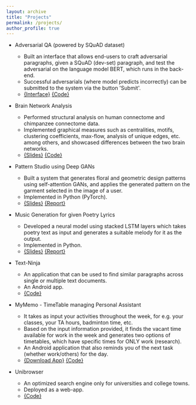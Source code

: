 ```yaml
---
layout: archive
title: "Projects"
permalink: /projects/
author_profile: true
---
```


* Adversarial QA (powered by SQuAD dataset)
  * Built an interface that allows end-users to craft adversarial paragraphs, given a SQuAD (dev-set) paragraph, and test the adversarial on the language model BERT, which runs in the back-end.
  * Successful adversarials (where model predicts incorrectly) can be submitted to the system via the button 'Submit'.
  * [{Interface}](http://165.227.25.235/0)  [{Code}](https://github.com/PrachiRahurkar/interface2.0)

* Brain Network Analysis
  * Performed structural analysis on human connectome and chimpanzee connectome data.
  * Implemented graphical measures such as centralities, motifs, clustering coefficients, max-flow, analysis of unique edges, etc. among others, and showcased differences between the two brain networks.
  * [{Slides}](https://docs.google.com/presentation/d/1CutcrbBQMXkr6yiEkA9jMoNvHNQbFcvQ8LKdg0V3XJU/edit?usp=sharing)  [{Code}](https://github.com/PrachiRahurkar/connectome_analysis)

* Pattern Studio using Deep GANs
  * Built a system that generates floral and geometric design patterns using self-attention GANs, and applies the generated pattern on the garment selected in the image of a user.
  * Implemented in Python (PyTorch).
  * [{Slides}](https://docs.google.com/presentation/d/1xRVgcXDg7YeGgknBG6buW6r_LybrGCiZNQjj4Elb2Aw/edit?usp=sharing)  [{Report}](../files/Generating_Design_Patterns.pdf)

* Music Generation for given Poetry Lyrics
  * Developed a neural model using stacked LSTM layers which takes poetry text as input and generates a suitable melody for it as the output.
  * Implemented in Python.
  * [{Slides}](https://docs.google.com/presentation/d/11SpXwSTZE7k_1KifqIraZRzbKDNyr07HvlKOQVzPQaw/edit?usp=sharing)  [{Report}](../files/GeneratingMelodyForLyrics.pdf)

* Text-Ninja
  * An application that can be used to find similar paragraphs across single or multiple text documents.
  * An Android app.
  * [{Code}](https://github.com/text-ninja)

* MyMemo - TimeTable managing Personal Assistant
  * It takes as input your activities throughout the week, for e.g. your classes, your TA hours, badminton time, etc.
  * Based on the input information provided, it finds the vacant time available for work in the week and generates two options of timetables, which have specific times for ONLY work (research).
  * An Android application that also reminds you of the next task (whether work/others) for the day. 
  * [{Download App}](https://drive.google.com/file/d/11JWQ1PYFbqKUdNb5wMnWoTb-vVJ-OFIm/view?usp=sharing)  [{Code}](https://github.com/mymemo-personal-assistant/mymemo)

* Unibrowser
  * An optimized search engine only for universities and college towns.
  * Deployed as a web-app.
  * [{Code}](https://github.com/unibrowser)